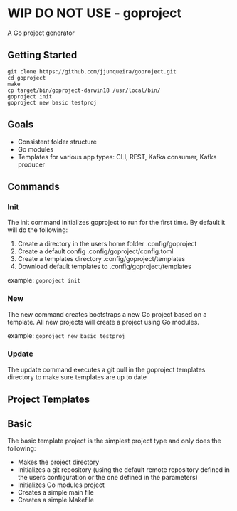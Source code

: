 # WIP DO NOT USE - goproject
A Go project generator

## Getting Started

```
git clone https://github.com/jjunqueira/goproject.git
cd goproject
make
cp target/bin/goproject-darwin18 /usr/local/bin/
goproject init
goproject new basic testproj
```

## Goals
* Consistent folder structure
* Go modules
* Templates for various app types: CLI, REST, Kafka consumer, Kafka producer

## Commands

### Init
The init command initializes goproject to run for the first time. By default it will do the following:
1. Create a directory in the users home folder .config/goproject
2. Create a default config .config/goproject/config.toml
3. Create a templates directory .config/goproject/templates
4. Download default templates to .config/goproject/templates

example: `goproject init`

### New
The new command creates bootstraps a new Go project based on a template. 
All new projects will create a project using Go modules.

example: `goproject new basic testproj`

### Update
The update command executes a git pull in the goproject templates directory to make sure templates are up to date

## Project Templates

## Basic

The basic template project is the simplest project type and only does the following:
* Makes the project directory
* Initializes a git repository (using the default remote repository defined in the users configuration or the one defined in the parameters)
* Initializes Go modules project
* Creates a simple main file
* Creates a simple Makefile
